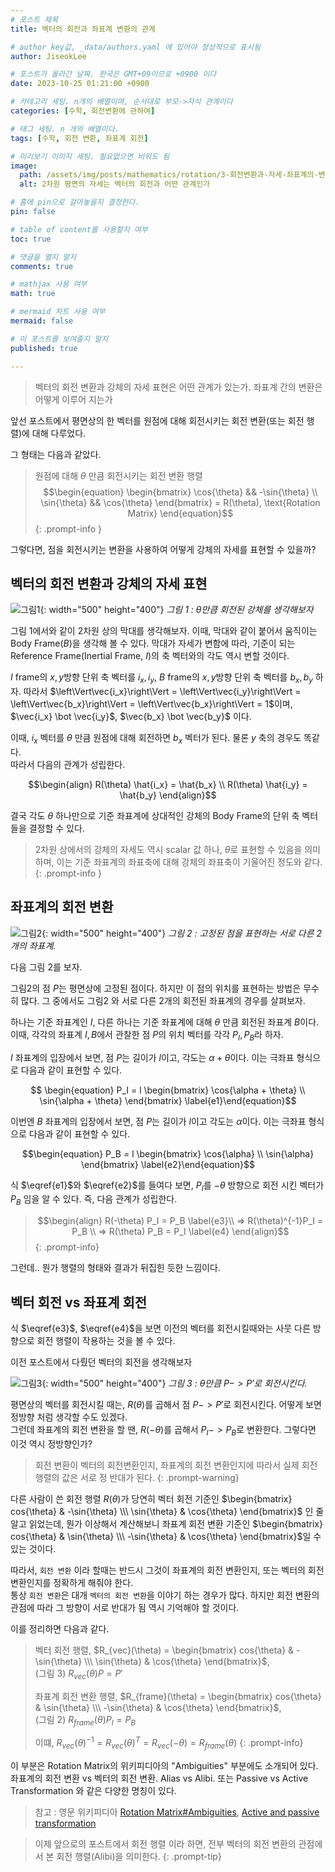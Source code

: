```yaml
---
# 포스트 제목
title: 벡터의 회전과 좌표계 변환의 관계

# author key값, _data/authors.yaml 에 있어야 정상적으로 표시됨
author: JiseokLee

# 포스트가 올라간 날짜. 한국은 GMT+09이므로 +0900 이다
date: 2023-10-25 01:21:00 +0900 

# 카테고리 세팅. n개의 배열이며, 순서대로 부모->자식 관계이다
categories: [수학, 회전변환에 관하여]

# 태그 세팅. n 개의 배열이다.
tags: [수학, 회전 변환, 좌표계 회전]

# 미리보기 이미지 세팅. 필요없으면 비워도 됨
image:
  path: /assets/img/posts/mathematics/rotation/3-회전변환과-자세-좌표계의-변환/jacket.png
  alt: 2차원 평면의 자세는 벡터의 회전과 어떤 관계인가

# 홈에 pin으로 걸어놓을지 결정한다.
pin: false

# table of content를 사용할지 여부
toc: true

# 댓글을 열지 말지
comments: true

# mathjax 사용 여부
math: true

# mermaid 차트 사용 여부
mermaid: false

# 이 포스트를 보여줄지 말지
published: true

---
```


> 벡터의 회전 변환과 강체의 자세 표현은 어떤 관계가 있는가. 좌표계 간의 변환은 어떻게 이루어 지는가

앞선 포스트에서 평면상의 한 벡터를 원점에 대해 회전시키는 회전 변환(또는 회전 행렬)에 대해 다루었다.

그 형태는 다음과 같았다.
> 원점에 대해 $\theta$ 만큼 회전시키는 회전 변환 행렬
> $$\begin{equation}
> \begin{bmatrix} \cos{\theta} && -\sin{\theta} \\ \sin{\theta} && \cos{\theta} \end{bmatrix}
>  = R(\theta), \text{Rotation Matrix}
> \end{equation}$$
{: .prompt-info }

그렇다면, 점을 회전시키는 변환을 사용하여 어떻게 강체의 자세를 표현할 수 있을까?

## 벡터의 회전 변환과 강체의 자세 표현

![그림1](/assets/img/posts/mathematics/rotation/3-회전변환과-자세-좌표계의-변환/rigid_body_2d_rotation.png){: width="500" height="400"}
_그림 1 : $\theta$만큼 회전된 강체를 생각해보자_

그림 1에서와 같이 2차원 상의 막대를 생각해보자. 이때, 막대와 같이 붙어서 움직이는 Body Frame($B$)을 생각해 볼 수 있다. 막대가 자세가 변함에 따라, 기준이 되는 Reference Frame(Inertial Frame, $I$)의 축 벡터와의 각도 역시 변할 것이다.

$I$ frame의 $x,y$방향 단위 축 벡터를 $i_x, i_y$, $B$ frame의 $x,y$방향 단위 축 벡터를 $b_x, b_y$ 하자. 따라서 $\left\Vert\vec{i_x}\right\Vert = \left\Vert\vec{i_y}\right\Vert = \left\Vert\vec{b_x}\right\Vert = \left\Vert\vec{b_x}\right\Vert = 1$이며, $\vec{i_x} \bot \vec{i_y}$, $\vec{b_x} \bot \vec{b_y}$ 이다.

이때, $i_x$ 벡터를 $\theta$ 만큼 원점에 대해 회전하면 $b_x$ 벡터가 된다. 물론 $y$ 축의 경우도 똑같다.  
따라서 다음의 관계가 성립한다.

$$\begin{align}
R(\theta) \hat{i_x} = \hat{b_x} \\
R(\theta) \hat{i_y} = \hat{b_y}
\end{align}$$

결국 각도 $\theta$ 하나만으로 기준 좌표계에 상대적인 강체의 Body Frame의 단위 축 벡터들을 결정할 수 있다.

> 2차원 상에서의 강체의 자세도 역시 scalar 값 하나, $\theta$로 표현할 수 있음을 의미하며, 이는 기준 좌표계의 좌표축에 대해 강체의 좌표축이 기울어진 정도와 같다.
{: .prompt-info }

## 좌표계의 회전 변환

![그림2](/assets/img/posts/mathematics/rotation/3-회전변환과-자세-좌표계의-변환/2d-rotation-frame-conversion.png){: width="500" height="400"}
_그림 2 : 고정된 점을 표현하는 서로 다른 2개의 좌표계._

다음 그림 2를 보자.

그림2의 점 $P$는 평면상에 고정된 점이다. 하지만 이 점의 위치를 표현하는 방법은 무수히 많다. 그 중에서도 그림2 와 서로 다른 2개의 회전된 좌표계의 경우를 살펴보자.

하나는 기준 좌표계인 $I$, 다른 하나는 기준 좌표계에 대해 $\theta$ 만큼 회전된 좌표계 $B$이다. 이때, 각각의 좌표계 $I,B$에서 관찰한 점 $P$의 위치 벡터를 각각 $P_I, P_B$라 하자.

$I$ 좌표계의 입장에서 보면, 점 $P$는 길이가 $l$이고, 각도는 $\alpha + \theta$이다. 이는 극좌표 형식으로 다음과 같이 표현할 수 있다.

$$ \begin{equation}
P_I = l \begin{bmatrix} \cos{\alpha + \theta} \\ \sin{\alpha + \theta} \end{bmatrix}
\label{e1}\end{equation}$$

이번엔 $B$ 좌표계의 입장에서 보면, 점 $P$는 길이가 $l$이고 각도는 $\alpha$이다. 이는 극좌표 형식으로 다음과 같이 표현할 수 있다.

$$\begin{equation}
P_B = l \begin{bmatrix} \cos{\alpha} \\ \sin{\alpha} \end{bmatrix}
\label{e2}\end{equation}$$

식 $\eqref{e1}$와 $\eqref{e2}$를 들여다 보면, $P_I$를 $-\theta$ 방향으로 회전 시킨 벡터가 $P_B$ 임을 알 수 있다. 즉, 다음 관계가 성립한다.

> $$\begin{align}
> R(-\theta) P_I = P_B \label{e3}\\
> => R(\theta)^{-1}P_I = P_B \\
> => R(\theta) P_B = P_I \label{e4}
> \end{align}$$
{: .prompt-info}

그런데.. 뭔가 행렬의 형태와 결과가 뒤집힌 듯한 느낌이다.

## 벡터 회전 vs 좌표계 회전

식 $\eqref{e3}$, $\eqref{e4}$을 보면 이전의 벡터를 회전시킬때와는 사뭇 다른 방향으로 회전 행렬이 작용하는 것을 볼 수 있다.

이전 포스트에서 다뤘던 벡터의 회전을 생각해보자

![그림3](/assets/img/posts/mathematics/rotation/3-회전변환과-자세-좌표계의-변환/p-pprimg-rotation.png){: width="500" height="400"}
_그림 3 : $\theta$만큼 $P -> P'$로 회전시킨다._

평면상의 벡터를 회전시킬 때는, $R(\theta)$를 곱해서 점 $P->P'$로 회전시킨다. 어떻게 보면 정방향 처럼 생각할 수도 있겠다.  
그런데 좌표계의 회전 변환을 할 땐, $R(-\theta)$를 곱해서 $P_I -> P_B$로 변환한다. 그렇다면 이것 역시 정방향인가?  

> 회전 변환이 벡터의 회전변환인지, 좌표계의 회전 변환인지에 따라서 실제 회전 행렬의 값은 서로 정 반대가 된다.
{: .prompt-warning}

다른 사람이 쓴 회전 행렬 $R(\theta)$가 당연히 벡터 회전 기준인 $\begin{bmatrix} cos{\theta} & -\sin{\theta} \\\ \sin{\theta} & \cos{\theta} \end{bmatrix}$ 인 줄 알고 읽었는데, 뭔가 이상해서 계산해보니 좌표계 회전 변환 기준인 $\begin{bmatrix} cos{\theta} & \sin{\theta} \\\ -\sin{\theta} & \cos{\theta} \end{bmatrix}$일 수 있는 것이다.

따라서, `회전 변환` 이라 할때는 반드시 그것이 좌표계의 회전 변환인지, 또는 벡터의 회전 변환인지를 정확하게 해줘야 한다.  
통상 `회전 변환`은 대개 `벡터의 회전 변환`을 이야기 하는 경우가 많다. 하지만 회전 변환의 관점에 따라 그 방향이 서로 반대가 됨 역시 기억해야 할 것이다.

이를 정리하면 다음과 같다.

> 벡터 회전 행렬, $R_{vec}(\theta) = \begin{bmatrix} cos{\theta} & -\sin{\theta} \\\ \sin{\theta} & \cos{\theta} \end{bmatrix}$,  
> (그림 3) $R_{vec}(\theta) P = P'$
>
> 좌표계 회전 변환 행렬, $R_{frame}(\theta) = \begin{bmatrix} cos{\theta} & \sin{\theta} \\\ -\sin{\theta} & \cos{\theta} \end{bmatrix}$,  
> (그림 2) $R_{frame}(\theta) P_I = P_B$
>
> 이떄, $R_{vec}(\theta)^{-1} = R_{vec}(\theta)^T=R_{vec}(-\theta) = R_{frame}(\theta)$
{: .prompt-info}

이 부분은 Rotation Matrix의 위키피디아의 "Ambiguities" 부분에도 소개되어 있다. 좌표계의 회전 변환 vs 벡터의 회전 변환. Alias vs Alibi. 또는 Passive vs Active Transformation 와 같은 다양한 명칭이 있다.  
> 참고 : 영문 위키피디아 [Rotation Matrix#Ambiguities](https://en.wikipedia.org/wiki/Rotation_matrix#Ambiguities), [Active and passive transformation](https://en.wikipedia.org/wiki/Active_and_passive_transformation)

> 이제 앞으로의 포스트에서 회전 행렬 이라 하면, 전부 벡터의 회전 변환의 관점에서 본 회전 행렬(Alibi)을 의미한다.
{: .prompt-tip}
